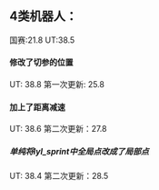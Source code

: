 ## 4类机器人：  

国赛:21.8
UT:38.5

#### 修改了切参的位置
UT: 38.8
第一次更新: 25.8


#### 加上了距离减速
UT: 38.6
第二次更新：27.8


##### 单纯将lyl_sprint中全局点改成了局部点
UT: 38.4
第二次更新：28.5


